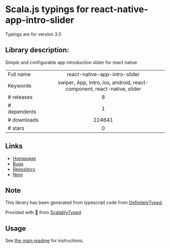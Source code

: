
# Scala.js typings for react-native-app-intro-slider

Typings are for version 3.0

## Library description:
Simple and configurable app introduction slider for react native

|                    |                 |
| ------------------ | :-------------: |
| Full name          | react-native-app-intro-slider |
| Keywords           | swiper, App, Intro, ios, android, react-component, react-native, slider |
| # releases         | 8 |
| # dependents       | 1 |
| # downloads        | 224641 |
| # stars            | 0 |

## Links
- [Homepage](https://github.com/jacse/react-native-app-intro-slider)
- [Bugs](https://github.com/jacse/react-native-app-intro-slider/issues)
- [Repository](https://github.com/jacse/react-native-app-intro-slider)
- [Npm](https://www.npmjs.com/package/react-native-app-intro-slider)
    


## Note
This library has been generated from typescript code from [DefinitelyTyped](https://definitelytyped.org).

Provided with :purple_heart: from [ScalablyTyped](https://github.com/oyvindberg/ScalablyTyped)

## Usage
See [the main readme](../../readme.md) for instructions.


